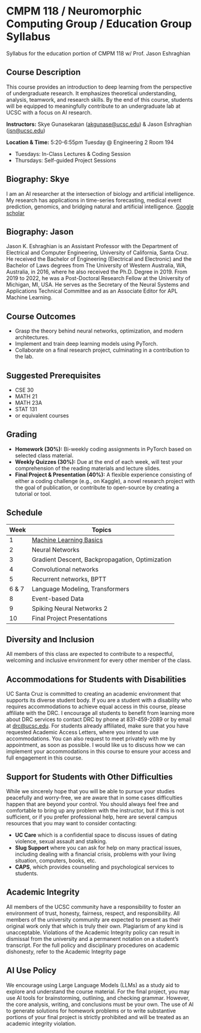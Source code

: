 # CMPM 118 / Neuromorphic Computing Group / Education Group Syllabus 
Syllabus for the education portion of CMPM 118 w/ Prof. Jason Eshraghian
## Course Description
This course provides an introduction to deep learning from the perspective of undergraduate research. It emphasizes theoretical understanding, analysis, teamwork, and research skills. By the end of this course, students will be equipped to meaningfully contribute to an undergraduate lab at UCSC with a focus on AI research.

**Instructors:** Skye Gunasekaran (akgunase@ucsc.edu) & Jason Eshraghian (jsn@ucsc.edu)

**Location & Time:** 5:20-6:55pm Tuesday @ Engineering 2 Room 194

* Tuesdays: In-Class Lectures \& Coding Session
* Thursdays: Self-guided Project Sessions

## Biography: Skye
I am an AI researcher at the intersection of biology and artificial intelligence. My research has applications in time-series forecasting, medical event prediction, genomics, and bridging natural and artificial intelligence. [Google scholar](https://scholar.google.com/citations?user=R_XFG5EAAAAJ&hl=en)

## Biography: Jason
Jason K. Eshraghian is an Assistant Professor with the Department of Electrical and Computer Engineering, University of California, Santa Cruz. He received the Bachelor of Engineering (Electrical and Electronic) and the Bachelor of Laws degrees from The University of Western Australia, WA, Australia, in 2016, where he also received the Ph.D. Degree in 2019. From 2019 to 2022, he was a Post-Doctoral Research Fellow at the University of Michigan, MI, USA. He serves as the Secretary of the Neural Systems and Applications Technical Committee and as an Associate Editor for APL Machine Learning.

## Course Outcomes 

* Grasp the theory behind neural networks, optimization, and modern architectures.
* Implement and train deep learning models using PyTorch.
* Collaborate on a final research project, culminating in a contribution to the lab.

## Suggested Prerequisites 

* CSE 30
* MATH 21
* MATH 23A
* STAT 131 
* or equivalent courses

## Grading

* **Homework (30%):** Bi-weekly coding assignments in PyTorch based on selected class material.
* **Weekly Quizzes (30%):** Due at the end of each week, will test your comprehension of the reading materials and lecture slides. 
* **Final Project & Presentation (40%):** A flexible experience consisting of either a coding challenge (e.g., on Kaggle), a novel research project with the goal of publication, or contribute to open-source by creating a tutorial or tool.

## Schedule 
| Week | Topics |
| ---- | ------ | 
| 1 | [Machine Learning Basics](https://github.com/SkyeGunasekaran/CMPM118-NCG/blob/main/edu-material/1_ml_basics.md) | 
| 2 | Neural Networks |
| 3 | Gradient Descent, Backpropagation, Optimization | 
| 4 | Convolutional networks |
| 5 | Recurrent networks, BPTT | 
| 6 & 7 | Language Modeling, Transformers | 
| 8 | Event-based Data |
| 9 | Spiking Neural Networks 2 | 
| 10 | Final Project Presentations |

<!-- | Week | Topics | Material | 
| ---- | ------ | -------- |
| 1 | Machine Learning Basics | Deep Learning Book: 5.0-5.8 |
| 2 | Neural Networks | Deep Learning Book: 6.0-6.4 |
| 3 | Gradient Descent, Backpropagation, Optimization | Deep Learning Book: 6.5, 8.0-8.3 |
| 4 | Convolutional networks | Deep Learning Book: 9.0-9.3, 9.10 |
| 5 | Recurrent networks, BPTT | Deep Learning Book: 10.0-10.4 |
| 6 & 7 | Language Modeling, Transformers | A Survey Of Transformers |
| 8 | Event-based Data | [ipynb notebook](https://github.com/gcohen/AMOS-Short-Course) |
| 9 | Spiking Neural Networks 2 | Training Spiking Neural Networks Using Lessons From Deep Learning | 
| 10 | Final Project Presentations | NA |  -->


## Diversity and Inclusion

All members of this class are expected to contribute to a respectful, welcoming and inclusive environment for every other member of the class.

## Accommodations for Students with Disabilities

UC Santa Cruz is committed to creating an academic environment that supports its diverse student body. If you are a student with a disability who requires accommodations to achieve equal access in this course, please affiliate with the DRC. I encourage all students to benefit from learning more about DRC services to contact DRC by phone at 831-459-2089 or by email at drc@ucsc.edu. For students already affiliated, make sure that you have requested Academic Access Letters, where you intend to use accommodations. You can also request to meet privately with me by appointment, as soon as possible. I would like us to discuss how we can implement your accommodations in this course to ensure your access and full engagement in this course.

## Support for Students with Other Difficulties

While we sincerely hope that you will be able to pursue your studies peacefully and worry-free, we are aware that in some cases difficulties happen that are beyond your control. You should always feel free and comfortable to bring up any problem with the instructor, but if this is not sufficient, or if you prefer professional help, here are several campus resources that you may want to consider contacting:

* **UC Care** which is a confidential space to discuss issues of dating violence, sexual assault and stalking.
* **Slug Support** where you can ask for help on many practical issues, including dealing with a financial crisis, problems with your living situation, computers, books, etc.
* **CAPS**, which provides counseling and psychological services to students.

## Academic Integrity
All members of the UCSC community have a responsibility to foster an environment of trust, honesty, fairness, respect, and responsibility. All members of the university community are expected to present as their original work only that which is truly their own. Plagiarism of any kind is unacceptable. Violations of the Academic Integrity policy can result in dismissal from the university and a permanent notation on a student’s transcript. For the full policy and disciplinary procedures on academic dishonesty, refer to the Academic Integrity page

## AI Use Policy
We encourage using Large Language Models (LLMs) as a study aid to explore and understand the course material. For the final project, you may use AI tools for brainstorming, outlining, and checking grammar. However, the core analysis, writing, and conclusions must be your own. The use of AI to generate solutions for homework problems or to write substantive portions of your final project is strictly prohibited and will be treated as an academic integrity violation.
